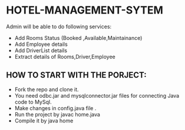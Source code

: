 # HOTEL-MANAGEMENT-SYTEM

Admin will be able to do following services:

- Add Rooms Status (Booked ,Available,Maintainance)
- Add Employee details
- Add DriverList details
- Extract details of Rooms,Driver,Employee

## HOW TO START WITH THE PORJECT:
- Fork the repo and clone it.
- You need odbc.jar and mysqlconnector.jar files for connecting Java code to MySql.
- Make changes in config.java file .
- Run the project by javac home.java
- Compile it by java home

